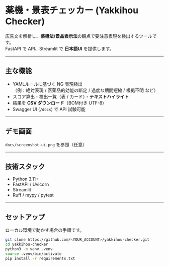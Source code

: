 # 薬機・景表チェッカー (Yakkihou Checker)

広告文を解析し、**薬機法/景品表示法**の観点で要注意表現を検出するツールです。  
FastAPI で API、Streamlit で **日本語UI** を提供します。

---

## 主な機能

- YAMLルールに基づく NG 表現検出  
  （例：絶対表現 / 医薬品的効能の断定 / 過度な期間短縮 / 根拠不明 など）
- スコア算出・検出一覧（表 / カード）・**テキストハイライト**
- 結果を **CSV ダウンロード**（BOM付き UTF-8）
- Swagger UI (`/docs`) で API 試験可能

---

## デモ画面

`docs/screenshot-ui.png` を参照（任意）

---

## 技術スタック

- Python 3.11+
- FastAPI / Uvicorn
- Streamlit
- Ruff / mypy / pytest

---

## セットアップ

ローカル環境で動かす場合の手順です。

```bash
git clone https://github.com/<YOUR_ACCOUNT>/yakkihou-checker.git
cd yakkihou-checker
python3 -m venv .venv
source .venv/bin/activate
pip install -r requirements.txt

